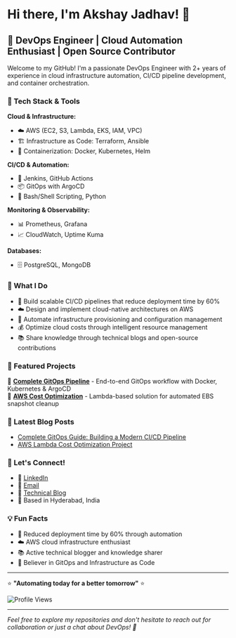 # Hi there, I'm Akshay Jadhav! 👋

## 🚀 DevOps Engineer | Cloud Automation Enthusiast | Open Source Contributor

Welcome to my GitHub! I'm a passionate DevOps Engineer with 2+ years of experience in cloud infrastructure automation, CI/CD pipeline development, and container orchestration.

### 🔧 Tech Stack & Tools

**Cloud & Infrastructure:**
- ☁️ AWS (EC2, S3, Lambda, EKS, IAM, VPC)
- 🏗️ Infrastructure as Code: Terraform, Ansible
- 🐳 Containerization: Docker, Kubernetes, Helm

**CI/CD & Automation:**
- 🔄 Jenkins, GitHub Actions
- 📦 GitOps with ArgoCD
- 🔧 Bash/Shell Scripting, Python

**Monitoring & Observability:**
- 📊 Prometheus, Grafana
- 📈 CloudWatch, Uptime Kuma

**Databases:**
- 🗄️ PostgreSQL, MongoDB

### 🎯 What I Do

- 🚀 Build scalable CI/CD pipelines that reduce deployment time by 60%
- ☁️ Design and implement cloud-native architectures on AWS
- 🤖 Automate infrastructure provisioning and configuration management
- 💰 Optimize cloud costs through intelligent resource management
- 📚 Share knowledge through technical blogs and open-source contributions

### 🌟 Featured Projects

🔹 **[Complete GitOps Pipeline](https://github.com/git-akshay-jadhav/web-app-gitops)** - End-to-end GitOps workflow with Docker, Kubernetes & ArgoCD  
🔹 **[AWS Cost Optimization](https://github.com/git-akshay-jadhav/Cost-Optimization)** - Lambda-based solution for automated EBS snapshot cleanup  

### 📝 Latest Blog Posts

- [Complete GitOps Guide: Building a Modern CI/CD Pipeline](https://akshay-jadhav.hashnode.dev/complete-gitops-guide-building-a-modern-cicd-pipeline-with-docker-kubernetes-and-argocd)
- [AWS Lambda Cost Optimization Project](https://akshay-jadhav.hashnode.dev/aws-lambda-cost-optimization-project)

### 🤝 Let's Connect!

- 💼 [LinkedIn](https://linkedin.com/in/akshay-devops)
- 📧 [Email](mailto:akshay1669@gmail.com)
- 📝 [Technical Blog](https://akshay-jadhav.hashnode.dev/)
- 📍 Based in Hyderabad, India

### 💡 Fun Facts

- 🎯 Reduced deployment time by 60% through automation
- ☁️ AWS cloud infrastructure enthusiast
- 📚 Active technical blogger and knowledge sharer
- 🔄 Believer in GitOps and Infrastructure as Code

---

⭐ **"Automating today for a better tomorrow"** ⭐

![Profile Views](https://komarev.com/ghpvc/?username=git-akshay-jadhav&color=brightgreen)

---

*Feel free to explore my repositories and don't hesitate to reach out for collaboration or just a chat about DevOps! 🚀*
